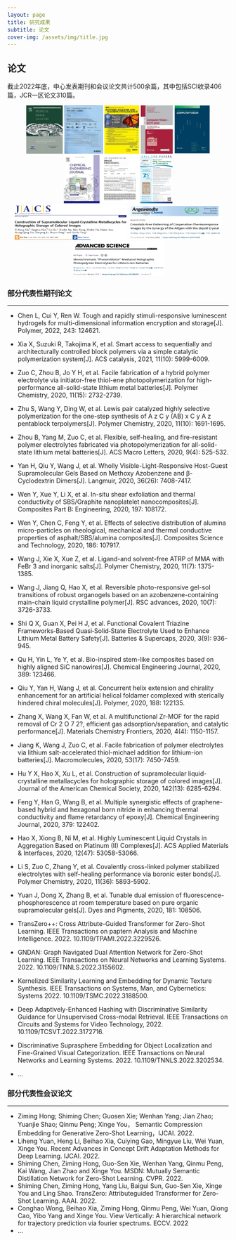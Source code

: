 ```yaml
---
layout: page
title: 研究成果
subtitle: 论文
cover-img: /assets/img/title.jpg
---
```

<!--
 * @Author: Conghao Wong
 * @Date: 2023-03-08 19:13:03
 * @LastEditors: Conghao Wong
 * @LastEditTime: 2023-03-12 22:37:21
 * @Description: file content
 * @Github: https://cocoon2wong.github.io
 * Copyright 2023 Conghao Wong, All Rights Reserved.
-->

## 论文

截止2022年底，中心发表期刊和会议论文共计500余篇，其中包括SCI收录406篇，JCR一区论文310篇。

<div align="center">
    <img style="height: 110px" src="/assets/img/contributions/pap1.jpg">
    <img style="height: 110px" src="/assets/img/contributions/pap2.png">
    <img style="height: 110px" src="/assets/img/contributions/pap3.png">
    <img style="height: 110px" src="/assets/img/contributions/pap4.png">
    <img style="height: 110px" src="/assets/img/contributions/pap5.png">
    <img style="height: 110px" src="/assets/img/contributions/pap6.png">
    <img style="height: 110px" src="/assets/img/contributions/pap7.png">
    <img style="height: 110px" src="/assets/img/contributions/pap8.png">
    <img style="height: 80px" src="/assets/img/contributions/pap9.png">
    <img style="height: 80px" src="/assets/img/contributions/pap10.png">
    <img style="height: 80px" src="/assets/img/contributions/pap11.png">
</div>

### 部分代表性期刊论文

---

- Chen L, Cui Y, Ren W. Tough and rapidly stimuli-responsive luminescent hydrogels for multi-dimensional information encryption and storage[J]. Polymer, 2022, 243: 124621.
- Xia X, Suzuki R, Takojima K, et al. Smart access to sequentially and architecturally controlled block polymers via a simple catalytic polymerization system[J]. ACS catalysis, 2021, 11(10): 5999-6009.
- Zuo C, Zhou B, Jo Y H, et al. Facile fabrication of a hybrid polymer electrolyte via initiator-free thiol-ene photopolymerization for high-performance all-solid-state lithium metal batteries[J]. Polymer Chemistry, 2020, 11(15): 2732-2739.
- Zhu S, Wang Y, Ding W, et al. Lewis pair catalyzed highly selective polymerization for the one-step synthesis of A z C y (AB) x C y A z pentablock terpolymers[J]. Polymer Chemistry, 2020, 11(10): 1691-1695.
- Zhou B, Yang M, Zuo C, et al. Flexible, self-healing, and fire-resistant polymer electrolytes fabricated via photopolymerization for all-solid-state lithium metal batteries[J]. ACS Macro Letters, 2020, 9(4): 525-532.
- Yan H, Qiu Y, Wang J, et al. Wholly Visible-Light-Responsive Host-Guest Supramolecular Gels Based on Methoxy Azobenzene and β-Cyclodextrin Dimers[J]. Langmuir, 2020, 36(26): 7408-7417.
- Wen Y, Xue Y, Li X, et al. In-situ shear exfoliation and thermal conductivity of SBS/Graphite nanoplatelet nanocomposites[J]. Composites Part B: Engineering, 2020, 197: 108172.
- Wen Y, Chen C, Feng Y, et al. Effects of selective distribution of alumina micro-particles on rheological, mechanical and thermal conductive properties of asphalt/SBS/alumina composites[J]. Composites Science and Technology, 2020, 186: 107917.
- Wang J, Xie X, Xue Z, et al. Ligand-and solvent-free ATRP of MMA with FeBr 3 and inorganic salts[J]. Polymer Chemistry, 2020, 11(7): 1375-1385.
- Wang J, Jiang Q, Hao X, et al. Reversible photo-responsive gel-sol transitions of robust organogels based on an azobenzene-containing main-chain liquid crystalline polymer[J]. RSC advances, 2020, 10(7): 3726-3733.
- Shi Q X, Guan X, Pei H J, et al. Functional Covalent Triazine Frameworks‐Based Quasi‐Solid‐State Electrolyte Used to Enhance Lithium Metal Battery Safety[J]. Batteries & Supercaps, 2020, 3(9): 936-945.
- Qu H, Yin L, Ye Y, et al. Bio-inspired stem-like composites based on highly aligned SiC nanowires[J]. Chemical Engineering Journal, 2020, 389: 123466.
- Qiu Y, Yan H, Wang J, et al. Concurrent helix extension and chirality enhancement for an artificial helical foldamer complexed with sterically hindered chiral molecules[J]. Polymer, 2020, 188: 122135.
- Zhang X, Wang X, Fan W, et al. A multifunctional Zr-MOF for the rapid removal of Cr 2 O 7 2?, efficient gas adsorption/separation, and catalytic performance[J]. Materials Chemistry Frontiers, 2020, 4(4): 1150-1157.
- Jiang K, Wang J, Zuo C, et al. Facile fabrication of polymer electrolytes via lithium salt-accelerated thiol-michael addition for lithium-ion batteries[J]. Macromolecules, 2020, 53(17): 7450-7459.
- Hu Y X, Hao X, Xu L, et al. Construction of supramolecular liquid-crystalline metallacycles for holographic storage of colored images[J]. Journal of the American Chemical Society, 2020, 142(13): 6285-6294.
- Feng Y, Han G, Wang B, et al. Multiple synergistic effects of graphene-based hybrid and hexagonal born nitride in enhancing thermal conductivity and flame retardancy of epoxy[J]. Chemical Engineering Journal, 2020, 379: 122402.
- Hao X, Xiong B, Ni M, et al. Highly Luminescent Liquid Crystals in Aggregation Based on Platinum (II) Complexes[J]. ACS Applied Materials & Interfaces, 2020, 12(47): 53058-53066.
- Li S, Zuo C, Zhang Y, et al. Covalently cross-linked polymer stabilized electrolytes with self-healing performance via boronic ester bonds[J]. Polymer Chemistry, 2020, 11(36): 5893-5902.
- Yuan J, Dong X, Zhang B, et al. Tunable dual emission of fluorescence-phosphorescence at room temperature based on pure organic supramolecular gels[J]. Dyes and Pigments, 2020, 181: 108506.
- TransZero++: Cross Attribute-Guided Transformer for Zero-Shot Learning. IEEE Transactions on paptern Analysis and Machine Intelligence. 2022. 10.1109/TPAMI.2022.3229526.
- GNDAN: Graph Navigated Dual Attention Network for Zero-Shot Learning. IEEE Transactions on Neural Networks and Learning Systems. 2022. 10.1109/TNNLS.2022.3155602.
- Kernelized Similarity Learning and Embedding for Dynamic Texture Synthesis. IEEE Transactions on Systems, Man, and Cybernetics: Systems 2022. 10.1109/TSMC.2022.3188500.
- Deep Adaptively-Enhanced Hashing with Discriminative Similarity Guidance for Unsupervised Cross-modal Retrieval. IEEE Transactions on Circuits and Systems for Video Technology, 2022. 10.1109/TCSVT.2022.3172716.
- Discriminative Suprasphere Embedding for Object Localization and Fine-Grained Visual Categorization. IEEE Transactions on Neural Networks and Learning Systems. 2022. 10.1109/TNNLS.2022.3202534.

- ...

### 部分代表性会议论文

---

- Ziming Hong; Shiming Chen; Guosen Xie; Wenhan Yang; Jian Zhao; Yuanjie Shao; Qinmu Peng; Xinge You， Semantic Compression Embedding for Generative Zero-Shot Learning，IJCAI. 2022.
- Liheng Yuan, Heng Li, Beihao Xia, Cuiying Gao, Mingyue Liu, Wei Yuan, Xinge You. Recent Advances in Concept Drift Adaptation Methods for Deep Learning. IJCAI. 2022. 
- Shiming Chen, Ziming Hong, Guo-Sen Xie, Wenhan Yang, Qinmu Peng, Kai Wang, Jian Zhao and Xinge You. MSDN: Mutually Semantic Distillation Network for Zero-Shot Learning. CVPR. 2022. 
- Shiming Chen, Ziming Hong, Yang Liu, Baigui Sun, Guo-Sen Xie, Xinge You and Ling Shao. TransZero: Attributeguided Transformer for Zero-Shot Learning. AAAI. 2022.
- Conghao Wong, Beihao Xia, Ziming Hong, Qinmu Peng, Wei Yuan, Qiong Cao, Yibo Yang and Xinge You. View Vertically: A hierarchical network for trajectory prediction via fourier spectrums. ECCV. 2022
- ...

